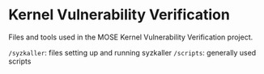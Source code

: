 # Kernel Vulnerability Verification

Files and tools used in the MOSE Kernel Vulnerability Verification project.

`/syzkaller`: files setting up and running syzkaller
`/scripts`: generally used scripts